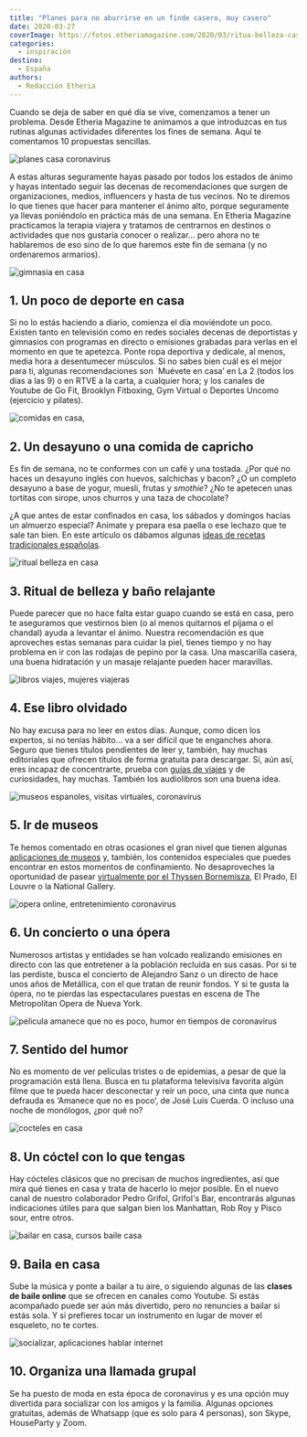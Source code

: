 ```yaml
---
title: "Planes para no aburrirse en un finde casero, muy casero"
date: 2020-03-27
coverImage: https://fotos.etheriamagazine.com/2020/03/ritua-belleza-casa.jpg
categories: 
  - inspiración
destino: 
  - España
authors: 
  - Redacción Etheria
---
```


Cuando se deja de saber en qué día se vive, comenzamos a tener un problema. Desde 
Etheria Magazine te animamos a que introduzcas en tus rutinas algunas actividades 
diferentes los fines de semana. Aquí te comentamos 10 propuestas sencillas. 

![planes casa coronavirus](https://fotos.etheriamagazine.com/2020/03/planes-coronavirus-en-casa.jpg "Planes para el fin de semana. © Rebe Pascual/ Unsplash")

A estas alturas seguramente hayas pasado por todos los estados de ánimo y hayas 
intentado seguir las decenas de recomendaciones que surgen de organizaciones, medios, 
influencers y hasta de tus vecinos. No te diremos lo que tienes que hacer para mantener 
el ánimo alto, porque seguramente ya llevas poniéndolo en práctica más de una semana. En 
Etheria Magazine practicamos la terapia viajera y tratamos de centrarnos en destinos o 
actividades que nos gustaría conocer o realizar... pero ahora no te hablaremos de eso 
sino de lo que haremos este fin de semana (y no ordenaremos armarios). 

![gimnasia en casa](https://fotos.etheriamagazine.com/2020/03/deporte-casa-coronavirus.jpg "Gimnasio, pilates o yoga, cualquier actividad viene bien. © Rawan Yasser")

## 1\. Un poco de deporte en casa

Si no lo estás haciendo a diario, comienza el día moviéndote un poco. Existen tanto en 
televisión como en redes sociales decenas de deportistas y gimnasios con programas en 
directo o emisiones grabadas para verlas en el momento en que te apetezca. Ponte ropa 
deportiva y dedícale, al menos, media hora a desentumecer músculos. Si no sabes bien 
cuál es el mejor para ti, algunas recomendaciones son \`Muévete en casa’ en La 2 (todos 
los días a las 9) o en RTVE a la carta, a cualquier hora; y los canales de Youtube de Go 
Fit, Brooklyn Fitboxing, Gym Virtual o Deportes Uncomo (ejercicio y pilates). 

![comidas en casa,](https://fotos.etheriamagazine.com/2020/03/comidas-coronavirus.jpg "Un desayuno de capricho. © Ellena McGuinness.")

## 2\. Un desayuno o una comida de capricho

Es fin de semana, no te conformes con un café y una tostada. ¿Por qué no haces un 
desayuno inglés con huevos, salchichas y bacon? ¿O un completo desayuno a base de yogur, 
muesli, frutas y _smothie_? ¿No te apetecen unas tortitas con sirope, unos churros y una 
taza de chocolate? 

¿A que antes de estar confinados en casa, los sábados y domingos hacías un almuerzo 
especial? Anímate y prepara esa paella o ese lechazo que te sale tan bien. En este 
artículo os dábamos algunas [ideas de recetas tradicionales 
españolas](https://etheriamagazine.com/2020/03/25/platos-tipicos-espana-viaje-por-los-sabores/). 

![ritual belleza en casa](https://fotos.etheriamagazine.com/2020/03/ritua-belleza-casa.jpg "Ritual de belleza en casa. © Noah Buscher")

## 3\. Ritual de belleza y baño relajante

Puede parecer que no hace falta estar guapo cuando se está en casa, pero te aseguramos 
que vestirnos bien (o al menos quitarnos el píjama o el chandal) ayuda a levantar el 
ánimo. Nuestra recomendación es que aproveches estas semanas para cuidar la piel, tienes 
tiempo y no hay problema en ir con las rodajas de pepino por la casa. Una mascarilla 
casera, una buena hidratación y un masaje relajante pueden hacer maravillas. 

![libros viajes, mujeres viajeras](https://fotos.etheriamagazine.com/2019/01/libros-viajes.jpg "Retoma el hábito de la lectura.")

## 4\. Ese libro olvidado

No hay excusa para no leer en estos días. Aunque, como dicen los expertos, si no tenías 
hábito... va a ser difícil que te enganches ahora. Seguro que tienes títulos pendientes 
de leer y, también, hay muchas editoriales que ofrecen títulos de forma gratuita para 
descargar. Si, aún así, eres incapaz de concentrarte, prueba con [guías de 
viajes](https://etheriamagazine.com/2019/12/24/10-libros-recomendados-para-regalar-mujeres-viajeras/) 
y de curiosidades, hay muchas. También los audiolibros son una buena idea. 

![museos espanoles, visitas virtuales, coronavirus](https://fotos.etheriamagazine.com/2020/03/Museo-visita-virtual-coronavirus.jpg "Visitas virtuales a museos, un buen entretenimiento. © Goran Ivos")

## 5\. Ir de museos

Te hemos comentado en otras ocasiones el gran nivel que tienen algunas [aplicaciones de 
museos](https://etheriamagazine.com/2019/01/05/10-apps-de-museos-espanoles/) y, también, 
los contenidos especiales que puedes encontrar en estos momentos de confinamiento. No 
desaproveches la oportunidad de pasear [virtualmente por el Thyssen 
Bornemisza](https://etheriamagazine.com/2020/03/16/visitas-virtuales-museos-espanoles-combate-el-coronavirus-con-arte/), 
El Prado, El Louvre o la National Gallery. 

![opera online, entretenimiento coronavirus](https://fotos.etheriamagazine.com/2020/03/siegried-opera-met.jpg "Siegfried, una de las óperas que se han transmitido en el © Metropolitan Opera de Nueva York.")

## 6\. Un concierto o una ópera

Numerosos artistas y entidades se han volcado realizando emisiones en directo con las 
que entretener a la población recluida en sus casas. Por si te las perdiste, busca el 
concierto de Alejandro Sanz o un directo de hace unos años de Metállica, con el que 
tratan de reunir fondos. Y si te gusta la ópera, no te pierdas las espectaculares 
puestas en escena de The Metropolitan Opera de Nueva York. 

![pelicula amanece que no es poco, humor en tiempos de coronavirus](https://fotos.etheriamagazine.com/2020/03/amanece-que-no-es-poco.jpg "Cartel de 'Amanece que no es poco'.")

## 7\. Sentido del humor

No es momento de ver películas tristes o de epidemias, a pesar de que la programación 
está llena. Busca en tu plataforma televisiva favorita algún filme que te pueda hacer 
desconectar y reír un poco, una cinta que nunca defrauda es ‘Amanece que no es poco’, de 
José Luis Cuerda. O incluso una noche de monólogos, ¿por qué no? 

![cocteles en casa](https://fotos.etheriamagazine.com/2020/03/cocteles.jpg "Prepara tu cóctel favorito en casa.")

## 8\. Un cóctel con lo que tengas

Hay cócteles clásicos que no precisan de muchos ingredientes, así que mira qué tienes en 
casa y trata de hacerlo lo mejor posible. En el nuevo canal de nuestro colaborador Pedro 
Grifol, Grifol's Bar, encontrarás algunas indicaciones útiles para que salgan bien los 
Manhattan, Rob Roy y Pisco sour, entre otros. 

![bailar en casa, cursos baile casa](https://fotos.etheriamagazine.com/2020/03/baile-en-casa.jpg "Baila en casa. © Juan Camino Navia")

## 9\. Baila en casa

Sube la música y ponte a bailar a tu aire, o siguiendo algunas de las **clases de baile 
online** que se ofrecen en canales como Youtube. Si estás acompañado puede ser aún más 
divertido, pero no renuncies a bailar si estás sola. Y si prefieres tocar un instrumento 
en lugar de mover el esqueleto, no te cortes. 

![socializar, aplicaciones hablar internet](https://fotos.etheriamagazine.com/2020/03/llamada-grupal-coronavirus.jpg "Socializar a través de las nuevas tecnologías. © Brooke Cagle")

## 10\. Organiza una llamada grupal

Se ha puesto de moda en esta época de coronavirus y es una opción muy divertida para 
socializar con los amigos y la familia. Algunas opciones gratuitas, además de Whatsapp 
(que es solo para 4 personas), son Skype, HouseParty y Zoom.
